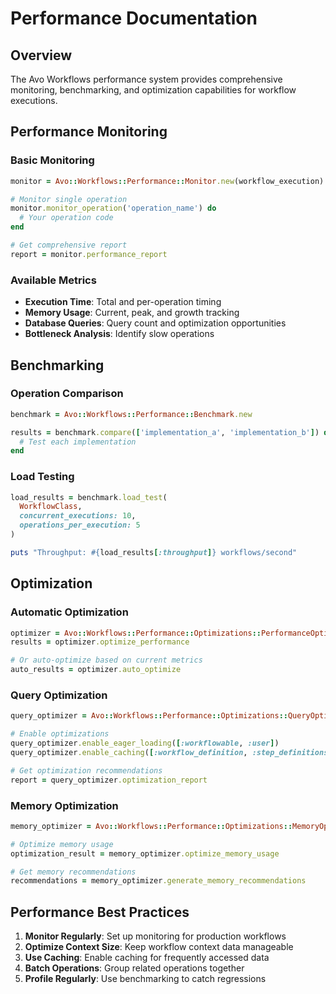 # Performance Documentation

## Overview

The Avo Workflows performance system provides comprehensive monitoring,
benchmarking, and optimization capabilities for workflow executions.

## Performance Monitoring

### Basic Monitoring

```ruby
monitor = Avo::Workflows::Performance::Monitor.new(workflow_execution)

# Monitor single operation
monitor.monitor_operation('operation_name') do
  # Your operation code
end

# Get comprehensive report
report = monitor.performance_report
```

### Available Metrics

- **Execution Time**: Total and per-operation timing
- **Memory Usage**: Current, peak, and growth tracking  
- **Database Queries**: Query count and optimization opportunities
- **Bottleneck Analysis**: Identify slow operations

## Benchmarking

### Operation Comparison

```ruby
benchmark = Avo::Workflows::Performance::Benchmark.new

results = benchmark.compare(['implementation_a', 'implementation_b']) do |impl|
  # Test each implementation
end
```

### Load Testing

```ruby
load_results = benchmark.load_test(
  WorkflowClass,
  concurrent_executions: 10,
  operations_per_execution: 5
)

puts "Throughput: #{load_results[:throughput]} workflows/second"
```

## Optimization

### Automatic Optimization

```ruby
optimizer = Avo::Workflows::Performance::Optimizations::PerformanceOptimizer.new(workflow_execution)
results = optimizer.optimize_performance

# Or auto-optimize based on current metrics
auto_results = optimizer.auto_optimize
```

### Query Optimization

```ruby
query_optimizer = Avo::Workflows::Performance::Optimizations::QueryOptimizer.new(workflow_execution)

# Enable optimizations
query_optimizer.enable_eager_loading([:workflowable, :user])
query_optimizer.enable_caching([:workflow_definition, :step_definitions])

# Get optimization recommendations
report = query_optimizer.optimization_report
```

### Memory Optimization

```ruby
memory_optimizer = Avo::Workflows::Performance::Optimizations::MemoryOptimizer.new(workflow_execution)

# Optimize memory usage
optimization_result = memory_optimizer.optimize_memory_usage

# Get memory recommendations
recommendations = memory_optimizer.generate_memory_recommendations
```

## Performance Best Practices

1. **Monitor Regularly**: Set up monitoring for production workflows
2. **Optimize Context Size**: Keep workflow context data manageable
3. **Use Caching**: Enable caching for frequently accessed data
4. **Batch Operations**: Group related operations together
5. **Profile Regularly**: Use benchmarking to catch regressions
